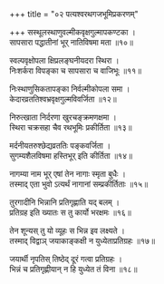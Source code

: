 +++
title = "०२ पत्यश्वरथगजभूमिप्रकरणम्"

+++
सस्थूलस्थाणुवल्मीकवृक्षगुल्मापकण्टका ।  
सापसारा पद्धातीनां भूर् नातिविषमा मता ॥१०॥
  
स्वल्पवृक्षोपला क्षिप्रलङ्घनीयदरा स्थिरा ।  
निःशर्करा विपङ्का च सापसारा च वाजिभूः ॥११॥
  
निःस्थाणुसिकतापङ्का निर्वल्मीकोपला समा ।  
केदारव्रततिश्वभ्रवृक्षगुल्मविवर्जिता ॥१२॥
  
निरुत्खाता निर्दरणा खुरचङ्क्रमणक्षमा ।  
स्थिरा चक्रसहा चैव रथभूमिः प्रकीर्तिता ॥१३॥
  
मर्दनीयतरुश्छेद्यव्रततिः पङ्कवर्जिता ।  
सुगम्यशैलविषमा हस्तिभूर् इति कीर्तिता ॥१४॥
  
नागम्या नाम भूर् एषां तेन नागाः स्मृता बुधैः ।  
तस्माद् एता भुवो ऽत्यर्थं नागानां सम्प्रकीर्तिताः ॥१५॥
  
तुरगादीनि भिन्नानि प्रतिगृह्णाति यद् बलम् ।  
प्रतिग्रह इति ख्यातः स तु कार्यो भरक्षमः ॥१६॥
  
तेन शून्यस् तु यो व्यूहः स भिन्न इव लक्ष्यते ।  
तस्माद् विद्वाञ् जयाकाङ्कक्षी न युध्येताप्रतिग्रहः ॥१७॥
  
जयार्थी नृपतिस् तिष्ठेद् दूरं गत्वा प्रतिग्रहः ।  
भिन्नं च प्रतिगृह्णीयान् न हि युध्येत तं विना ॥१८॥
  